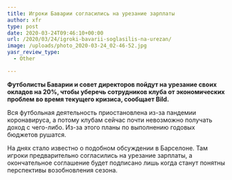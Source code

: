 ```yaml
---
title: Игроки Баварии согласились на урезание зарплаты
author: xfr
type: post
date: 2020-03-24T09:46:10+00:00
url: /2020/03/24/igroki-bavarii-soglasilis-na-urezan/
image: /uploads/photo_2020-03-24_02-46-52.jpg
yasr_review_type:
  - Other

---
```

**Футболисты Баварии и совет директоров пойдут на урезание своих окладов на 20%, чтобы уберечь сотрудников клуба от экономических проблем во время текущего кризиса, сообщает Bild.**

Вся футбольная деятельность приостановлена из-за пандемии коронавируса, а потому клубам сейчас почти невозможно получать доход с чего-либо. Из-за этого планы по выполнению годовых бюджетов рушатся.

На днях стало известно о подобном обсуждении в Барселоне. Там игроки предварительно согласились на урезание зарплаты, а окончательное соглашение будет подписано лишь когда станут понятны перспективы возобновления сезона.